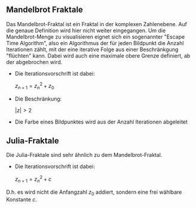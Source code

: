 ## Mandelbrot Fraktale ##

Das Mandelbrot-Fraktal ist ein Fraktal in der komplexen Zahlenebene. Auf die
genaue Definition wird hier nicht weiter eingegangen. Um die Mandelbrot-Menge zu
visualisieren eignet sich ein sogenannter "Escape Time Algorithm", also ein
Algorithmus der für jeden Bildpunkt die Anzahl Iterationen zählt, mit der eine
iterative Folge aus einer Beschränkgung "flüchten" kann. Dabei wird auch eine
maximale obere Grenze definiert, ab der abgebrochen wird.

* Die Iterationsvorschrift ist dabei:

	$z_{n+1} = z_n^2 + z_0$


* Die Beschränkung:

	$|z| > 2$

* Die Farbe eines Bildpunktes wird aus der Anzahl Iterationen abgeleitet


## Julia-Fraktale ##

Die Julia-Fraktale sind sehr ähnlich zu dem Mandelbrot-Fraktal.

* Die Iterationsvorschrift ist dabei:

	$z_{n+1} = z_n^2 + c$

D.h. es wird nicht die Anfangzahl $z_0$ addiert, sondern eine frei wählbare
Konstante $c$.
